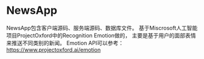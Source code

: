 # NewsApp
NewsApp包含客户端源码、服务端源码、数据库文件。 基于Miscrosoft人工智能项目ProjectOxford中的Recognition Emotion做的， 主要是基于用户的面部表情来推送不同类别的新闻。 Emotion API可以参考：https://www.projectoxford.ai/emotion
